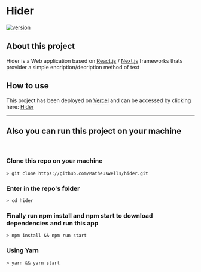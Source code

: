 # **Hider**
[![version](https://img.shields.io/github/v/release/matheuswells/hider?style=for-the-badge)]()

## **About this project**
Hider is a Web application based on [React.js](https://reactjs.org) / [Next.js](https://nextjs.org) frameworks thats provider a simple encription/decription method of text

## **How to use**
This project has been deployed on [Vercel](https://vercel.com) and can be accessed by clicking here: [Hider](hider1.vercel.app)


---
## **Also you can run this project on your machine**
<br/>

### Clone this repo on your machine

    > git clone https://github.com/Matheuswells/hider.git

### Enter in the repo's folder

    > cd hider

### Finally run npm install and npm start to download dependencies and run this app

    > npm install && npm run start

### Using Yarn

    > yarn && yarn start
